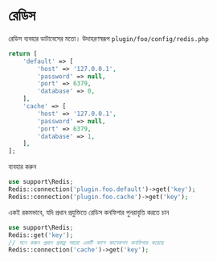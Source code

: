 # রেডিস
রেডিস ব্যবহার ডাটাবেসের মতো। উদাহরণস্বরূপ `plugin/foo/config/redis.php`
```php
return [
    'default' => [
        'host' => '127.0.0.1',
        'password' => null,
        'port' => 6379,
        'database' => 0,
    ],
    'cache' => [
        'host' => '127.0.0.1',
        'password' => null,
        'port' => 6379,
        'database' => 1,
    ],
];
```
ব্যবহার করুন
```php
use support\Redis;
Redis::connection('plugin.foo.default')->get('key');
Redis::connection('plugin.foo.cache')->get('key');
```

একই রকমভাবে, যদি প্রধান প্রযুক্তিতে রেডিস কনফিগার পুনরাবৃত্তি করতে চান
```php
use support\Redis;
Redis::get('key');
// মনে করুন প্রধান প্রকল্প আরো একটি ক্যাশ কানেকশন কনফিগার করেছে
Redis::connection('cache')->get('key');
```
